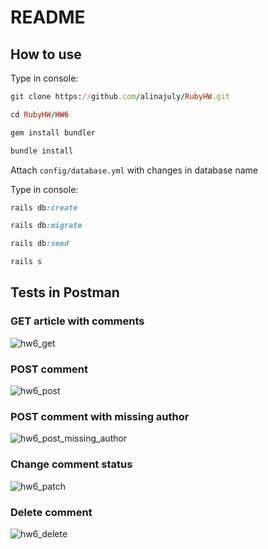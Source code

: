# README

## How to use
Type in console:

```ruby
git clone https://github.com/alinajuly/RubyHW.git
```

```ruby
cd RubyHW/HW6
````

```ruby
gem install bundler
```
```ruby
bundle install
```

Attach ```config/database.yml``` with changes in database name

Type in console:

```ruby
rails db:create
```

```ruby
rails db:migrate
```

```ruby
rails db:seed
```

```ruby
rails s
```

## Tests in Postman

### GET article with comments
![hw6_get](https://user-images.githubusercontent.com/113309864/204479150-e76df064-a45d-4b95-9e17-72d8df568798.png)

### POST comment
![hw6_post](https://user-images.githubusercontent.com/113309864/204479309-142bb0a6-9704-47ac-b01a-f6412f406768.png)

### POST comment with missing author
![hw6_post_missing_author](https://user-images.githubusercontent.com/113309864/204479402-856f5eac-4509-465b-a303-71ac829dee54.png)

### Change comment status
![hw6_patch](https://user-images.githubusercontent.com/113309864/204479534-e5b81925-47d3-43c7-804f-8b1d332d8390.png)

### Delete comment
![hw6_delete](https://user-images.githubusercontent.com/113309864/204479661-5ae11191-7bb5-4da2-8812-4c51a83ed52c.png)


